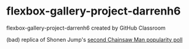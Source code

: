 # flexbox-gallery-project-darrenh6
flexbox-gallery-project-darrenh6 created by GitHub Classroom

(bad) replica of Shonen Jump's [second Chainsaw Man popularity poll](http://www.shonenjump.com/j/vote_chainsaw2/)
